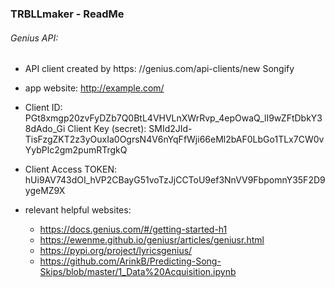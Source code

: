 ### TRBLLmaker - ReadMe

######  Genius API:
- API client created by https:
//genius.com/api-clients/new
Songify

- app website:
http://example.com/
- Client ID:
PGt8xmgp20zvFyDZb7Q0BtL4VHVLnXWrRvp_4epOwaQ_lI9wZFtDbkY38dAdo_Gi
Client Key (secret):
SMId2JId-TisFzgZKT2z3yOuxIa0OgrsN4V6nYqFfWji66eMl2bAF0LbGo1TLx7CW0vYybPlc2gm2pumRTrgkQ
- Client Access TOKEN:
hUi9AV743dOI_hVP2CBayG51voTzJjCCToU9ef3NnVV9FbpomnY35F2D9ygeMZ9X

- relevant helpful websites:
    - https://docs.genius.com/#/getting-started-h1
    - https://ewenme.github.io/geniusr/articles/geniusr.html
    - https://pypi.org/project/lyricsgenius/
    - https://github.com/ArinkB/Predicting-Song-Skips/blob/master/1_Data%20Acquisition.ipynb
    
    